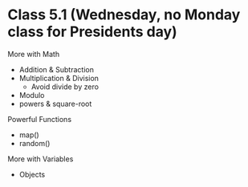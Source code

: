 # Class 5.1 (Wednesday, no Monday class for Presidents day)



More with Math

- Addition & Subtraction
- Multiplication & Division
    - Avoid divide by zero
- Modulo
- powers & square-root


 Powerful Functions

 - map()
 - random()


 More with Variables

 - Objects
